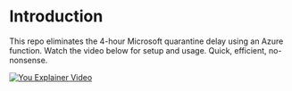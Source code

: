 # Introduction

This repo eliminates the 4-hour Microsoft quarantine delay using an Azure function. Watch the video below for setup and usage. Quick, efficient, no-nonsense.

[![You Explainer Video](https://i9.ytimg.com/vi/AhXb3kW3ahY/mqdefault.jpg?v=6611807d&sqp=CLytyLAG&rs=AOn4CLDN31pIcb9OHQsnjxU4Noj7uLImGw)](https://www.youtube.com/watch?v=AhXb3kW3ahY)
